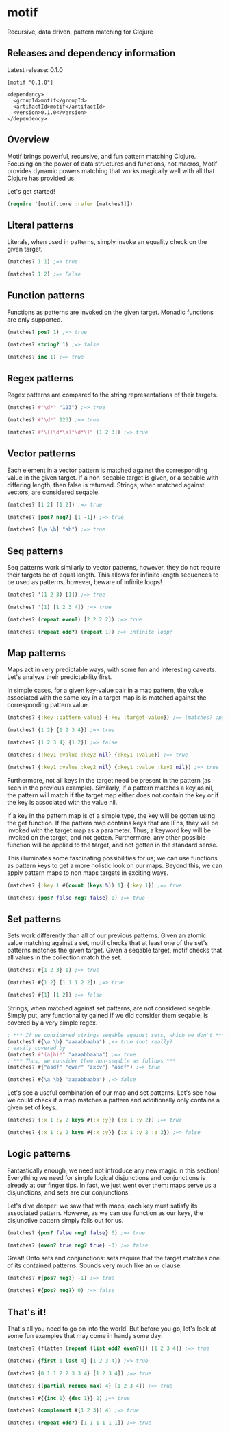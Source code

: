 # motif

Recursive, data driven, pattern matching for Clojure

## Releases and dependency information

Latest release: 0.1.0
```
[motif "0.1.0"]
```
```
<dependency>
  <groupId>motif</groupId>
  <artifactId>motif</artifactId>
  <version>0.1.0</version>
</dependency>
```
## Overview

Motif brings powerful, recursive, and fun pattern matching Clojure. Focusing on the power of data structures and functions, not macros, Motif provides dynamic powers matching that works magically well with all that Clojure has provided us.

Let's get started!

```clojure
(require '[motif.core :refer [matches?]])
```

## Literal patterns
Literals, when used in patterns, simply invoke an equality check on the given target.

```clojure
(matches? 1 1) ;=> true

(matches? 1 2) ;=> False
```
## Function patterns
Functions as patterns are invoked on the given target. Monadic functions are only supported.

```clojure
(matches? pos? 1) ;=> true

(matches? string? 1) ;=> false

(matches? inc 1) ;=> true
```

## Regex patterns
Regex patterns are compared to the string representations of their targets.

```clojure
(matches? #"\d*" "123") ;=> true

(matches? #"\d*" 123) ;=> true

(matches? #"\[(\d*\s)*\d*\]" [1 2 3]) ;=> true
```

## Vector patterns
Each element in a vector pattern is matched against the corresponding value in the given target. If a non-seqable target is given, or a seqable with differing length, then false is returned. Strings, when matched against vectors, are considered seqable.

```clojure
(matches? [1 2] [1 2]) ;=> true

(matches? [pos? neg?] [1 -1]) ;=> true

(matches? [\a \b] "ab") ;=> true
```

## Seq patterns
Seq patterns work similarly to vector patterns, however, they do not require their targets be of equal length. This allows for infinite length sequences to be used as patterns, however, beware of infinite loops!

```clojure
(matches? '(1 2 3) [1]) ;=> true

(matches? '(1) [1 2 3 4]) ;=> true

(matches? (repeat even?) [2 2 2 2]) ;=> true

(matches? (repeat odd?) (repeat 1)) ;=> infinite loop!
```
## Map patterns
Maps act in very predictable ways, with some fun and interesting caveats. Let's analyze their predictability first.

In simple cases, for a given key-value pair in a map pattern, the value associated with the same key in a target map is is matched against the corresponding pattern value.

```clojure
(matches? {:key :pattern-value} {:key :target-value}) ;== (matches? :pattern-value :target-value)

(matches? {1 2} {1 2 3 4}) ;=> true

(matches? {1 2 3 4} {1 2}) ;=> false

(matches? {:key1 :value :key2 nil} {:key1 :value}) ;=> true

(matches? {:key1 :value :key2 nil} {:key1 :value :key2 nil}) ;=> true
```

Furthermore, not all keys in the target need be present in the pattern (as seen in the previous example). Similarly, if a pattern matches a key as nil, the pattern will match if the target map either does not contain the key or if the key is associated with the value nil.

If a key in the pattern map is of a simple type, the key will be gotten using the get function. If the pattern map contains keys that are IFns, they will be invoked with the target map as a parameter. Thus, a keyword key will be invoked on the target, and not gotten. Furthermore, any other possible function will be applied to the target, and not gotten in the standard sense.

This illuminates some fascinating possibilities for us; we can use functions as pattern keys to get a more holistic look on our maps. Beyond this, we can apply pattern maps to non maps targets in exciting ways.

```clojure
(matches? {:key 1 #(count (keys %)) 1} {:key 1}) ;=> true

(matches? {pos? false neg? false} 0) ;=> true
```

## Set patterns

Sets work differently than all of our previous patterns. Given an atomic value matching against a set, motif checks that at least one of the set's patterns matches the given target. Given a seqable target, motif checks that all values in the collection match the set.

```clojure
(matches? #{1 2 3} 1) ;=> true

(matches? #{1 2} [1 1 1 2 2]) ;=> true

(matches? #{1} [1 2]) ;=> false
```

Strings, when matched against set patterns, are not considered seqable. Simply put, any functionality gained if we did consider them seqable, is covered by a very simple regex.

```clojure
; *** If we considered strings seqable against sets, which we don't ***
(matches? #{\a \b} "aaaabbaaba") ;=> true (not really)
; easily covered by
(matches? #"(a|b)*" "aaaabbaaba") ;=> true
; *** Thus, we consider them non-seqable as follows ***
(matches? #{"asdf" "qwer" "zxcv"} "asdf") ;=> true

(matches? #{\a \b} "aaaabbaaba") ;=> false
```

Let's see a useful combination of our map and set patterns. Let's see how we could check if a map matches a pattern and additionally only contains a given set of keys.

```clojure
(matches? {:x 1 :y 2 keys #{:x :y}} {:x 1 :y 2}) ;=> true

(matches? {:x 1 :y 2 keys #{:x :y}} {:x 1 :y 2 :z 3}) ;=> false
```

## Logic patterns

Fantastically enough, we need not introduce any new magic in this section! Everything we need for simple logical disjunctions and conjunctions is already at our finger tips. In fact, we just went over them: maps serve us a disjunctions, and sets are our conjunctions.

Let's dive deeper: we saw that with maps, each key must satisfy its associated pattern. However, as we can use function as our keys, the disjunctive pattern simply falls out for us.

```clojure
(matches? {pos? false neg? false} 0) ;=> true

(matches? {even? true neg? true} -3) ;=> false
```

Great! Onto sets and conjunctions: sets require that the target matches one of its contained patterns. Sounds very much like an `or` clause.

```clojure
(matches? #{pos? neg?} -1) ;=> true

(matches? #{pos? neg?} 0) ;=> false
```

## That's it!

That's all you need to go on into the world. But before you go, let's look at some fun examples that may come in handy some day:

```clojure
(matches? (flatten (repeat (list odd? even?))) [1 2 3 4]) ;=> true

(matches? {first 1 last 4} [1 2 3 4]) ;=> true

(matches? {0 1 1 2 2 3 3 4} [1 2 3 4]) ;=> true

(matches? {(partial reduce max) 4} [1 2 3 4]) ;=> true

(matches? #{{inc 1} {dec 1}} 2) ;=> true

(matches? (complement #{1 2 3}) 4) ;=> true

(matches? (repeat odd?) [1 1 1 1 1 1]) ;=> true
```
